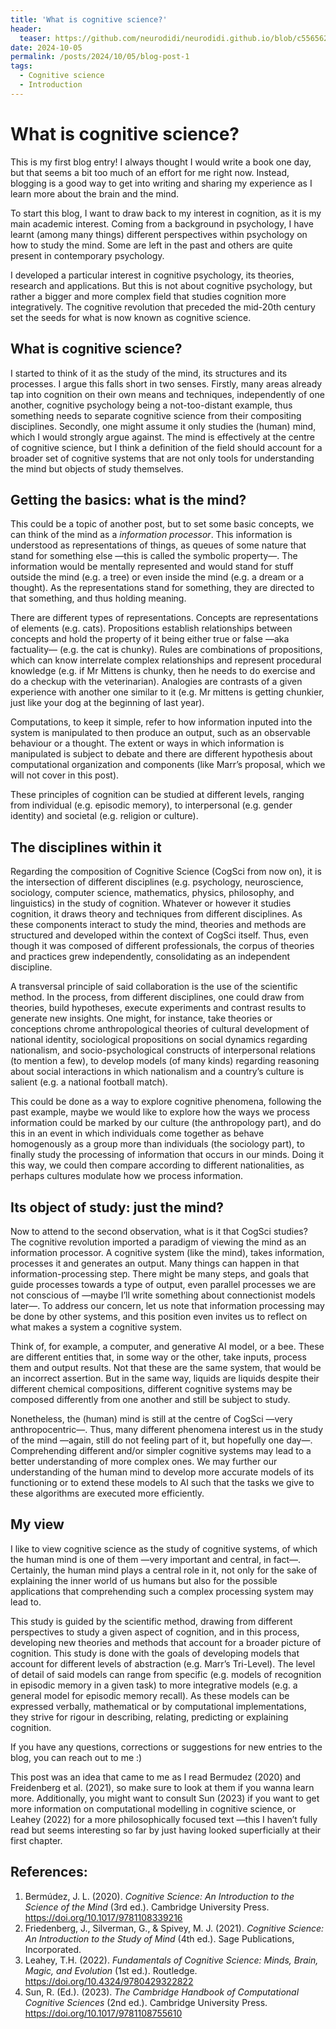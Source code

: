 ```yaml
---
title: 'What is cognitive science?'
header:
  teaser: https://github.com/neurodidi/neurodidi.github.io/blob/c5565623370cefa91145decf5ad0795013900c3d/images/mind.jpg
date: 2024-10-05
permalink: /posts/2024/10/05/blog-post-1
tags:
  - Cognitive science
  - Introduction
---
```


What is cognitive science?
======
This is my first blog entry! I always thought I would write a book one day, but that seems a bit too much of an effort for me right now. Instead, blogging is a good way to get into writing and sharing my experience as I learn more about the brain and the mind.

To start this blog, I want to draw back to my interest in cognition, as it is my main academic interest. Coming from a background in psychology, I have learnt (among many things) different perspectives within psychology on how to study the mind. Some are left in the past and others are quite present in contemporary psychology.

I developed a particular interest in cognitive psychology, its theories, research and applications. But this is not about cognitive psychology, but rather a bigger and more complex field that studies cognition more integratively. The cognitive revolution that preceded the mid-20th century set the seeds for what is now known as cognitive science.

What is cognitive science?
------
I started to think of it as the study of the mind, its structures and its processes. I argue this falls short in two senses. Firstly, many areas already tap into cognition on their own means and techniques, independently of one another, cognitive psychology being a not-too-distant example, thus something needs to separate cognitive science from their compositing disciplines. Secondly, one might assume it only studies the (human) mind, which I would strongly argue against. The mind is effectively at the centre of cognitive science, but I think a definition of the field should account for a broader set of cognitive systems that are not only tools for understanding the mind but objects of study themselves.

Getting the basics: what is the mind?
------
This could be a topic of another post, but to set some basic concepts, we can think of the mind as a _information processor_. This information is understood as representations of things, as queues of some nature that stand for something else —this is called the symbolic property—. The information would be mentally represented and would stand for stuff outside the mind (e.g. a tree) or even inside the mind (e.g. a dream or a thought). As the representations stand for something, they are directed to that something, and thus holding meaning. 

There are different types of representations. Concepts are representations of elements (e.g. cats). Propositions establish relationships between concepts and hold the property of it being either true or false —aka factuality— (e.g. the cat is chunky). Rules are combinations of propositions, which can know interrelate complex relationships and represent procedural knowledge (e.g. if Mr Mittens is chunky, then he needs to do exercise and do a checkup with the veterinarian). Analogies are contrasts of a given experience with another one similar to it (e.g. Mr mittens is getting chunkier, just like your dog at the beginning of last year).

Computations, to keep it simple, refer to how information inputed into the system is manipulated to then produce an output, such as an observable behaviour or a thought. The extent or ways in which information is manipulated is subject to debate and there are different hypothesis about computational organization and components (like Marr’s proposal, which we will not cover in this post).

These principles of cognition can be studied at different levels, ranging from individual (e.g. episodic memory), to interpersonal (e.g. gender identity) and societal (e.g. religion or culture).

The disciplines within it
------
Regarding the composition of Cognitive Science (CogSci from now on), it is the intersection of different disciplines (e.g. psychology, neuroscience, sociology, computer science, mathematics, physics, philosophy, and linguistics) in the study of cognition. Whatever or however it studies cognition, it draws theory and techniques from different disciplines. As these components interact to study the mind, theories and methods are structured and developed within the context of CogSci itself. Thus, even though it was composed of different professionals, the corpus of theories and practices grew independently, consolidating as an independent discipline.

A transversal principle of said collaboration is the use of the scientific method. In the process, from different disciplines, one could draw from theories, build hypotheses, execute experiments and contrast results to generate new insights. One might, for instance, take theories or conceptions chrome anthropological theories of cultural development of national identity, sociological propositions on social dynamics regarding nationalism, and socio-psychological constructs of interpersonal relations (to mention a few), to develop models (of many kinds) regarding reasoning about social interactions in which nationalism and a country’s culture is salient (e.g. a national football match). 

This could be done as a way to explore cognitive phenomena, following the past example, maybe we would like to explore how the ways we process information could be marked by our culture (the anthropology part), and do this in an event in which individuals come together as behave homogenously as a group more than individuals (the sociology part), to finally study the processing of information that occurs in our minds. Doing it this way, we could then compare according to different nationalities, as perhaps cultures modulate how we process information.

Its object of study: just the mind?
------
Now to attend to the second observation, what is it that CogSci studies? The cognitive revolution imported a paradigm of viewing the mind as an information processor. A cognitive system (like the mind), takes information, processes it and generates an output. Many things can happen in that information-processing step. There might be many steps, and goals that guide processes towards a type of output, even parallel processes we are not conscious of —maybe I’ll write something about connectionist models later—. To address our concern, let us note that information processing may be done by other systems, and this position even invites us to reflect on what makes a system a cognitive system. 

Think of, for example, a computer, and generative AI model, or a bee. These are different entities that, in some way or the other, take inputs, process them and output results. Not that these are the same system, that would be an incorrect assertion. But in the same way, liquids are liquids despite their different chemical compositions, different cognitive systems may be composed differently from one another and still be subject to study. 

Nonetheless, the (human) mind is still at the centre of CogSci —very anthropocentric—. Thus, many different phenomena interest us in the study of the mind —again, still do not feeling part of it, but hopefully one day—. Comprehending different and/or simpler cognitive systems may lead to a better understanding of more complex ones. We may further our understanding of the human mind to develop more accurate models of its functioning or to extend these models to AI such that the tasks we give to these algorithms are executed more efficiently. 

My view
------
I like to view cognitive science as the study of cognitive systems, of which the human mind is one of them —very important and central, in fact—. Certainly, the human mind plays a central role in it, not only for the sake of explaining the inner world of us humans but also for the possible applications that comprehending such a complex processing system may lead to. 

This study is guided by the scientific method, drawing from different perspectives to study a given aspect of cognition, and in this process, developing new theories and methods that account for a broader picture of cognition. This study is done with the goals of developing models that account for different levels of abstraction (e.g. Marr’s Tri-Level). The level of detail of said models can range from specific (e.g. models of recognition in episodic memory in a given task) to more integrative models (e.g. a general model for episodic memory recall). As these models can be expressed verbally, mathematical or by computational implementations, they strive for rigour in describing, relating, predicting or explaining cognition.

If you have any questions, corrections or suggestions for new entries to the blog, you can reach out to me :)

This post was an idea that came to me as I read Bermudez (2020) and Freidenberg et al. (2021), so make sure to look at them if you wanna learn more. Additionally, you might want to consult Sun (2023) if you want to get more information on computational modelling in cognitive science, or Leahey (2022) for a more philosophically focused text —this I haven’t fully read but seems interesting so far by just having looked superficially at their first chapter.

References:
------
1. Bermúdez, J. L. (2020). _Cognitive Science: An Introduction to the Science of the Mind_ (3rd ed.). Cambridge University Press. https://doi.org/10.1017/9781108339216
2. Friedenberg, J., Silverman, G., & Spivey, M. J. (2021). _Cognitive Science: An Introduction to the Study of Mind_ (4th ed.). Sage Publications, Incorporated.
3. Leahey, T.H. (2022). _Fundamentals of Cognitive Science: Minds, Brain, Magic, and Evolution_ (1st ed.). Routledge. https://doi.org/10.4324/9780429322822
4. Sun, R. (Ed.). (2023). _The Cambridge Handbook of Computational Cognitive Sciences_ (2nd ed.). Cambridge University Press. https://doi.org/10.1017/9781108755610
